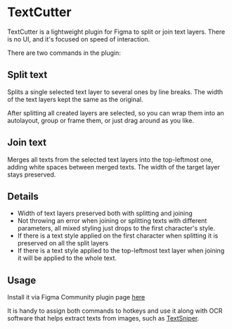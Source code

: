 # TextCutter

TextCutter is a lightweight plugin for Figma to split or join text layers. There is no UI, and it's focused on speed of interaction.

There are two commands in the plugin:

## Split text

Splits a single selected text layer to several ones by line breaks. The width of the text layers kept the same as the original.

After splitting all created layers are selected, so you can wrap them into an autolayout, group or frame them, or just drag around as you like.

## Join text

Merges all texts from the selected text layers into the top-leftmost one, adding white spaces between merged texts. The width of the target layer stays preserved.

## Details

- Width of text layers preserved both with splitting and joining
- Not throwing an error when joining or splitting texts with different parameters, all mixed styling just drops to the first character's style.
- If there is a text style applied on the first character when splitting it is preserved on all the split layers
- If there is a text style applied to the top-leftmost text layer when joining it will be applied to the whole text.

## Usage

Install it via Figma Community plugin page [here](https://www.figma.com/community/plugin/739131137116544548/TextCutter)

It is handy to assign both commands to hotkeys and use it along with OCR software that helps extract texts from images, such as [TextSniper](https://textsniper.app/).
